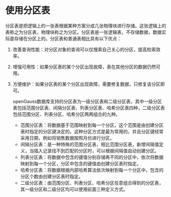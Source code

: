 # 使用分区表

分区表是把逻辑上的一张表根据某种方案分成几张物理块进行存储。这张逻辑上的表称之为分区表，物理块称之为分区。分区表是一张逻辑表，不存储数据，数据实际是存储在分区上的。分区表和普通表相比具有以下优点：

1.  改善查询性能：对分区对象的查询可以仅搜索自己关心的分区，提高检索效率。
2.  增强可用性：如果分区表的某个分区出现故障，表在其他分区的数据仍然可用。
3.  方便维护：如果分区表的某个分区出现故障，需要修复数据，只修复该分区即可。

    openGauss数据库支持的分区表为一级分区表和二级分区表，其中一级分区表包括范围分区表、间隔分区表、列表分区表、哈希分区表四种，二级分区表包括范围分区、列表分区、哈希分区两两组合的九种。

    -   范围分区表：将数据基于范围映射到每一个分区，这个范围是由创建分区表时指定的分区键决定的。这种分区方式是最为常用的，并且分区键经常采用日期，例如将销售数据按照月份进行分区。
    -   间隔分区表：是一种特殊的范围分区表，相比范围分区表，新增间隔值定义，当插入记录找不到匹配的分区时，可以根据间隔值自动创建分区。
    -   列表分区表：将数据中包含的键值分别存储再不同的分区中，依次将数据映射到每一个分区，分区中包含的键值由创建分区表时指定。
    -   哈希分区表：将数据根据内部哈希算法依次映射到每一个分区中，包含的分区个数由创建分区表时指定。
    -   二级分区表：由范围分区、列表分区、哈希分区任意组合得到的分区表，其一级分区和二级分区均可以使用前面三种定义方式。


